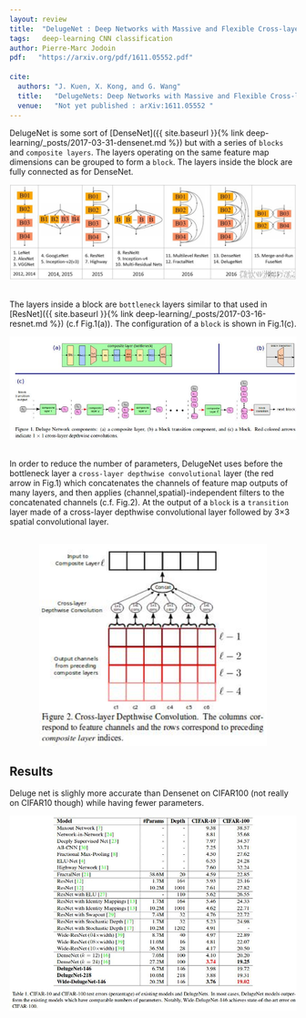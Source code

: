 ```yaml
---
layout: review
title:  "DelugeNet : Deep Networks with Massive and Flexible Cross-layer Information Inflows"
tags:   deep-learning CNN classification
author: Pierre-Marc Jodoin
pdf:   "https://arxiv.org/pdf/1611.05552.pdf"

cite:
  authors: "J. Kuen, X. Kong, and G. Wang"
  title:   "DelugeNets: Deep Networks with Massive and Flexible Cross-layer Information Inflows"
  venue:   "Not yet published : arXiv:1611.05552 "
---
```


DelugeNet is some sort of [DenseNet]({{ site.baseurl }}{% link deep-learning/_posts/2017-03-31-densenet.md %}) but with a series of `blocks` and ``composite layers``.   The layers operating on the same feature map dimensions can be grouped to form a `block`.  The layers inside the block are fully connected as for DenseNet.

<div align="middle">
  <img src="/deep-learning/images/delugeNet/sc01.jpg" width="700">
</div>

<br>

The layers inside a block are `bottleneck` layers similar to that used in [ResNet]({{ site.baseurl }}{% link deep-learning/_posts/2017-03-16-resnet.md %}) (c.f Fig.1(a)).  The configuration of a `block` is shown in Fig.1(c).  

<div align="middle">
  <img src="/deep-learning/images/delugeNet/sc02.jpg" width="800">
</div>
<br>

In order to reduce the number of parameters, DelugeNet uses before the bottleneck layer a `cross-layer depthwise convolutional` layer (the red arrow in Fig.1) which concatenates the channels of feature map outputs of many layers, and then applies (channel,spatial)-independent filters to the concatenated channels (c.f. Fig.2).  At the output of a `block` is a `transition` layer made of a cross-layer depthwise convolutional layer followed by 3×3 spatial convolutional layer.

<br>


<div align="middle">
  <img src="/deep-learning/images/delugeNet/sc04.jpg" width="400">
</div>

## Results

Deluge net is slighly more accurate than Densenet on CIFAR100 (not really on CIFAR10 though) while having fewer parameters.

<div align="middle">
  <img src="/deep-learning/images/delugeNet/sc03.jpg" width="800">
</div>

